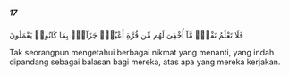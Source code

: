 ##### 17

<span class="ayah">فَلَا تَعْلَمُ نَفْسٌۭ مَّآ أُخْفِىَ لَهُم مِّن قُرَّةِ أَعْيُنٍۢ جَزَآءًۢ بِمَا كَانُوا۟ يَعْمَلُونَ</span>

<span class="ayah_translation">Tak seorangpun mengetahui berbagai nikmat yang menanti, yang indah dipandang sebagai balasan bagi mereka, atas apa yang mereka kerjakan.</span>
